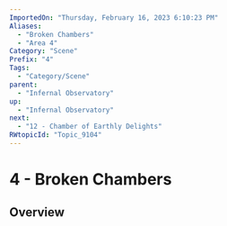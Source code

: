 ```yaml
---
ImportedOn: "Thursday, February 16, 2023 6:10:23 PM"
Aliases:
  - "Broken Chambers"
  - "Area 4"
Category: "Scene"
Prefix: "4"
Tags:
  - "Category/Scene"
parent:
  - "Infernal Observatory"
up:
  - "Infernal Observatory"
next:
  - "12 - Chamber of Earthly Delights"
RWtopicId: "Topic_9104"
---
```

# 4 - Broken Chambers
## Overview
